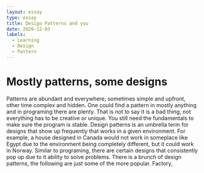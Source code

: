```yaml
---
layout: essay
type: essay
title: Design Patterns and you
date: 2020-12-03
labels:
  - Learning
  - Design
  - Pattern
---
```


# Mostly patterns, some designs

Patterns are abundant and everywhere; sometimes simple and upfront, other time complex and hidden. One could find a pattern in mostly anything and in programing there are plenty. That is not to say it is a bad thing, not everything has to be creative or unique. You still need the fundamentals to make sure the program is stable. Design patterns is an umbrella term for designs that show up frequently that works in a given environment. For example, a house designed in Canada would not work in someplace like Egypt due to the environment being completely different, but it could work in Norway. Similar to programing, there are certain designs that consistently pop up due to it ability to solve problems. There is a brunch of design patterns, the following are just some of the more popular. Factory, 

